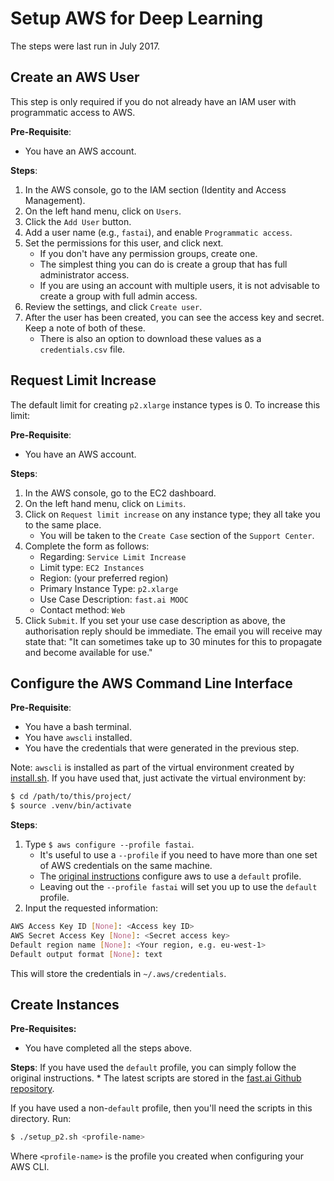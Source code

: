 # Setup AWS for Deep Learning

The steps were last run in July 2017.

## Create an AWS User

This step is only required if you do not already have an IAM user with programmatic access to AWS.

**Pre-Requisite**:
* You have an AWS account.

**Steps**:
1. In the AWS console, go to the IAM section (Identity and Access Management).
2. On the left hand menu, click on `Users`.
3. Click the `Add User` button.
4. Add a user name (e.g., `fastai`), and enable `Programmatic access`.
5. Set the permissions for this user, and click next.
    * If you don't have any permission groups, create one.
    * The simplest thing you can do is create a group that has full administrator access.
    * If you are using an account with multiple users, it is not advisable to create a group with full admin access.
6. Review the settings, and click `Create user`.
7. After the user has been created, you can see the access key and secret. Keep a note of both of these.
    * There is also an option to download these values as a `credentials.csv` file.

## Request Limit Increase

The default limit for creating `p2.xlarge` instance types is 0. To increase this limit:

**Pre-Requisite**:
* You have an AWS account.

**Steps**:
1. In the AWS console, go to the EC2 dashboard.
2. On the left hand menu, click on `Limits`.
3. Click on `Request limit increase` on any instance type; they all take you to the same place.
    * You will be taken to the `Create Case` section of the `Support Center`.
4. Complete the form as follows:
    * Regarding: `Service Limit Increase`
    * Limit type: `EC2 Instances`
    * Region: (your preferred region)
    * Primary Instance Type: `p2.xlarge`
    * Use Case Description: `fast.ai MOOC`
    * Contact method: `Web`
5. Click `Submit`. If you set your use case description as above, the authorisation reply should be immediate. The email you will receive may state that: "It can sometimes take up to 30 minutes for this to propagate and become available for use."
    
## Configure the AWS Command Line Interface

**Pre-Requisite**:
* You have a bash terminal.
* You have `awscli` installed.
* You have the credentials that were generated in the previous step.

Note: `awscli` is installed as part of the virtual environment created by [install.sh](../install.sh). If you have used that, just activate the virtual environment by:

```bash
$ cd /path/to/this/project/
$ source .venv/bin/activate
```

**Steps**:
1. Type `$ aws configure --profile fastai`.
    * It's useful to use a `--profile` if you need to have more than one set of AWS credentials on the same machine.
    * The [original instructions](http://wiki.fast.ai/index.php/AWS_install) configure aws to use a `default` profile.
    * Leaving out the `--profile fastai` will set you up to use the `default` profile.
2. Input the requested information:

```bash
AWS Access Key ID [None]: <Access key ID>        
AWS Secret Access Key [None]: <Secret access key>
Default region name [None]: <Your region, e.g. eu-west-1>
Default output format [None]: text
``` 

This will store the credentials in `~/.aws/credentials`.

## Create Instances

**Pre-Requisites:**
* You have completed all the steps above.

**Steps**:
If you have used the `default` profile, you can simply follow the original instructions.
    * The latest scripts are stored in the [fast.ai Github repository](https://github.com/fastai/courses/tree/master/setup).
    
If you have used a non-`default` profile, then you'll need the scripts in this directory. Run:

```bash
$ ./setup_p2.sh <profile-name>
```

Where `<profile-name>` is the profile you created when configuring your AWS CLI. 
